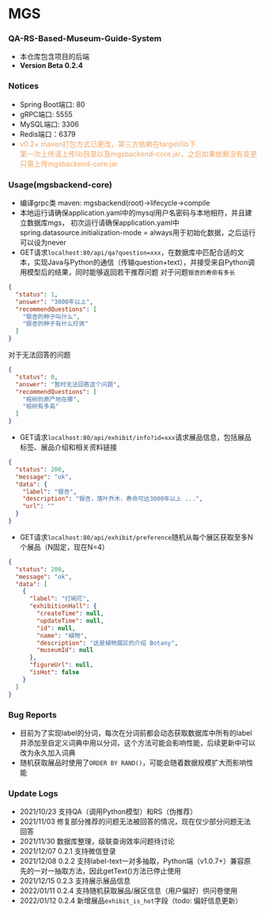 # MGS

### QA-RS-Based-Museum-Guide-System
- 本仓库包含项目的后端
- **Version Beta 0.2.4**

### Notices
- Spring Boot端口: 80
- gRPC端口: 5555
- MySQL端口: 3306
- Redis端口：6379
- <span style="color: sandybrown"> v0.2+ maven打包方式已更改，第三方依赖在target/lib下<br>第一次上传请上传lib目录以及mgsbackend-core.jar，之后如果依赖没有变更只需上传mgsbackend-core.jar</span>

### Usage(mgsbackend-core)
- 编译grpc类 maven: mgsbackend(root)->lifecycle->compile
- 本地运行请确保application.yaml中的mysql用户名密码与本地相符，并且建立数据库mgs，
  初次运行请确保application.yaml中spring.datasource.initialization-mode = always用于初始化数据，之后运行可以设为never
- GET请求`localhost:80/api/qa?question=xxx`，在数据库中匹配合适的文本，实现Java与Python的通信（传输question+text），并接受来自Python调用模型后的结果，同时能够返回若干推荐问题
对于问题`银杏的寿命有多长`
```json
{
  "status": 1,
  "answer": "3000年以上",
  "recommendQuestions": [
    "银杏的种子叫什么",
    "银杏的种子有什么疗效"
  ]
}
```

对于无法回答的问题
```json
{
  "status": 0,
  "answer": "暂时无法回答这个问题",
  "recommendQuestions": [
    "榕树的原产地在哪",
    "榕树有多高"
  ]
}
```
- GET请求`localhost:80/api/exhibit/info?id=xxx`请求展品信息，包括展品标签、展品介绍和相关资料链接
```json
{
  "status": 200,
  "message": "ok",
  "data": {
    "label": "银杏",
    "description": "银杏，落叶乔木，寿命可达3000年以上 ...",
    "url": ""
  }
}
```
- GET请求`localhost:80/api/exhibit/preference`随机从每个展区获取至多N个展品（N固定，现在N=4）
```json
{
  "status": 200,
  "message": "ok",
  "data": [
    {
      "label": "打碗花",
      "exhibitionHall": {
        "createTime": null,
        "updateTime": null,
        "id": null,
        "name": "植物",
        "description": "这是植物展区的介绍 Botany",
        "museumId": null
      },
      "figureUrl": null,
      "isHot": false
    }
  ]
}
```

### Bug Reports
- 目前为了实现label的分词，每次在分词前都会动态获取数据库中所有的label并添加至自定义词典中用以分词，这个方法可能会影响性能，后续更新中可以改为永久加入词典
- 随机获取展品时使用了`ORDER BY RAND()`，可能会随着数据规模扩大而影响性能

### Update Logs
- 2021/10/23 支持QA（调用Python模型）和RS（伪推荐）
- 2021/11/03 修复部分推荐的问题无法被回答的情况，现在仅少部分问题无法回答
- 2021/11/30 数据库整理，级联查询效率问题待讨论
- 2021/12/07 0.2.1 支持微信登录
- 2021/12/08 0.2.2 支持label-text一对多抽取，Python端（v1.0.7+）兼容原先的一对一抽取方法，因此getText()方法已停止使用
- 2021/12/15 0.2.3 支持展示展品信息
- 2022/01/11 0.2.4 支持随机获取展品/展区信息（用户偏好）供问卷使用
- 2022/01/12 0.2.4 新增展品`exhibit_is_hot`字段（todo: 偏好信息更新）